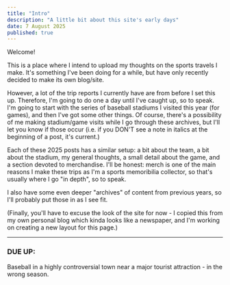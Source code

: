 ```yaml
---
title: "Intro"
description: "A little bit about this site's early days"
date: 7 August 2025
published: true
---
```


Welcome!

This is a place where I intend to upload my thoughts on the sports travels I make. It's something I've been doing for a while, but have only recently decided to make its own blog/site.

However, a lot of the trip reports I currently have are from before I set this up. Therefore, I'm going to do one a day until I've caught up, so to speak. I'm going to start with the series of baseball stadiums I visited this year (for games), and then I've got some other things. Of course, there's a possibility of me making stadium/game visits while I go through these archives, but I'll let you know if those occur (i.e. if you DON'T see a note in italics at the beginning of a post, it's current.)

Each of these 2025 posts has a similar setup: a bit about the team, a bit about the stadium, my general thoughts, a small detail about the game, and a section devoted to merchandise. I'll be honest: merch is one of the main reasons I make these trips as I'm a sports memoribilia collector, so that's usually where I go "in depth", so to speak.

I also have some even deeper "archives" of content from previous years, so I'll probably put those in as I see fit.

(Finally, you'll have to excuse the look of the site for now - I copied this from my own personal blog which kinda looks like a newspaper, and I'm working on creating a new layout for this page.)

---

### DUE UP:

Baseball in a highly controversial town near a major tourist attraction - in the wrong season.

